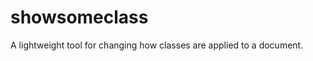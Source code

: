 showsomeclass
=============

A lightweight tool for changing how classes are applied to a document.
